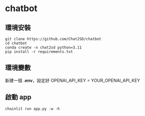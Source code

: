 # chatbot

## 環境安裝
```shell
git clone https://github.com/Chat2SD/chatbot
cd chatbot
conda create -n chat2sd python=3.11
pip install -r requirements.txt
```

## 環境變數
新建一個 **.env**，設定好 OPENAI_API_KEY = YOUR_OPENAI_API_KEY


## 啟動 app
```shell
chainlit run app.py -w -h
```
